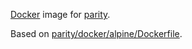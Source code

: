[Docker](https://docker.io/) image for [parity](https://github.com/paritytech/parity).

Based on [parity/docker/alpine/Dockerfile](https://github.com/paritytech/parity/blob/master/docker/alpine/Dockerfile).
